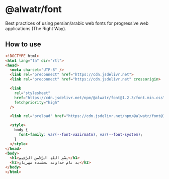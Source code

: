 # @alwatr/font

Best practices of using persian/arabic web fonts for progressive web applications (The Right Way).

## How to use

```html
<!DOCTYPE html>
<html lang="fa" dir="rtl">
<head>
  <meta charset="UTF-8" />
  <link rel="preconnect" href="https://cdn.jsdelivr.net">
  <link rel="preconnect" href="https://cdn.jsdelivr.net" crossorigin>

  <link
    rel="stylesheet"
    href="https://cdn.jsdelivr.net/npm/@alwatr/font@1.2.3/font.min.css"
    fetchpriority="high"
  />

  <link rel="preload" href="https://cdn.jsdelivr.net/npm/@alwatr/font@1.2.3/vazirmatn/vazirmatn[wght].woff2" as="font" type="font/woff2" crossorigin />

  <style>
    body {
      font-family: var(--font-vazirmatn), var(--font-system);
    }
  </style>
</head>
<body>
  <h1>بِسْمِ اللهِ الرَّحْمنِ الرَّحِیمِ</h1>
  <h2>به نام خداوند بخشنده مهربان</h2>
</body>
</html>
```
